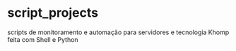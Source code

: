 # script_projects
scripts de monitoramento e automação para servidores e tecnologia Khomp feita com Shell e Python
